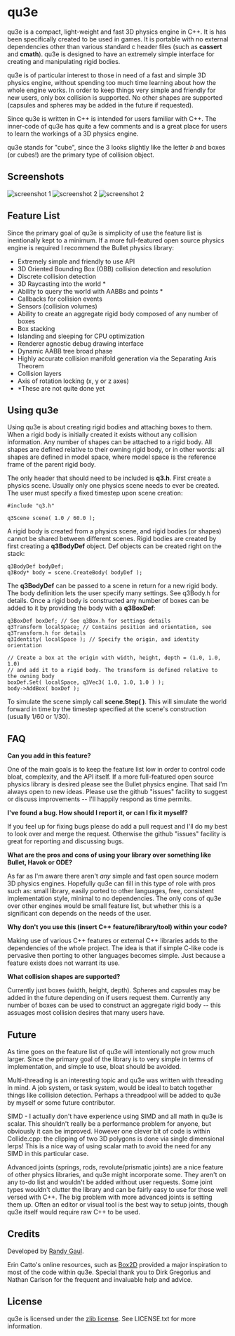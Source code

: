 qu3e
====

qu3e is a compact, light-weight and fast 3D physics engine in C++. It is has been specifically created to be used in games. It is portable with no external dependencies other than various standard c header files (such as **cassert** and **cmath**). qu3e is designed to have an extremely simple interface for creating and manipulating rigid bodies.

qu3e is of particular interest to those in need of a fast and simple 3D physics engine, without spending too much time learning about how the whole engine works. In order to keep things very simple and friendly for new users, only box collision is supported. No other shapes are supported (capsules and spheres may be added in the future if requested).

Since qu3e is written in C++ is intended for users familiar with C++. The inner-code of qu3e has quite a few comments and is a great place for users to learn the workings of a 3D physics engine.

qu3e stands for "cube", since the 3 looks slightly like the letter *b* and boxes (or cubes!) are the primary type of collision object.

Screenshots
-----------

![screenshot 1](/screenshots/screen0.PNG?raw=true)
![screenshot 2](/screenshots/screen1.PNG?raw=true)
![screenshot 2](/screenshots/anim0.gif?raw=true)

Feature List
------------

Since the primary goal of qu3e is simplicity of use the feature list is inentionally kept to a minimum. If a more full-featured open source physics engine is required I recommend the Bullet physics library:
* Extremely simple and friendly to use API
* 3D Oriented Bounding Box (OBB) collision detection and resolution
* Discrete collision detection
* 3D Raycasting into the world *
* Ability to query the world with AABBs and points *
* Callbacks for collision events
* Sensors (collision volumes)
* Ability to create an aggregate rigid body composed of any number of boxes
* Box stacking
* Islanding and sleeping for CPU optimization
* Renderer agnostic debug drawing interface
* Dynamic AABB tree broad phase
* Highly accurate collision manifold generation via the Separating Axis Theorem
* Collision layers
* Axis of rotation locking (x, y or z axes)
* *These are not quite done yet

Using qu3e
----------

Using qu3e is about creating rigid bodies and attaching boxes to them. When a rigid body is initially created it exists without any collision information. Any number of shapes can be attached to a rigid body. All shapes are defined relative to their owning rigid body, or in other words: all shapes are defined in model space, where model space is the reference frame of the parent rigid body.

The only header that should need to be included is **q3.h**. First create a physics scene. Usually only one physics scene needs to ever be created. The user must specify a fixed timestep upon scene creation:

    #include "q3.h"
	
    q3Scene scene( 1.0 / 60.0 );

A rigid body is created from a physics scene, and rigid bodies (or shapes) cannot be shared between different scenes. Rigid bodies are created by first creating a **q3BodyDef** object. Def objects can be created right on the stack:

    q3BodyDef bodyDef;
	q3Body* body = scene.CreateBody( bodyDef );

The **q3BodyDef** can be passed to a scene in return for a new rigid body. The body definition lets the user specify many settings. See q3Body.h for details. Once a rigid body is constructed any number of boxes can be added to it by providing the body with a **q3BoxDef**:

    q3BoxDef boxDef; // See q3Box.h for settings details
	q3Transform localSpace; // Contains position and orientation, see q3Transform.h for details
	q3Identity( localSpace ); // Specify the origin, and identity orientation
	
	// Create a box at the origin with width, height, depth = (1.0, 1.0, 1.0)
	// and add it to a rigid body. The transform is defined relative to the owning body
	boxDef.Set( localSpace, q3Vec3( 1.0, 1.0, 1.0 ) );
	body->AddBox( boxDef );
	
To simulate the scene simply call **scene.Step( )**. This will simulate the world forward in time by the timestep specified at the scene's construction (usually 1/60 or 1/30).

FAQ
---

<b>Can you add in this feature?</b>

One of the main goals is to keep the feature list low in order to control code bloat, complexity, and the API itself. If a more full-featured open source physics library is desired please see the Bullet physics engine. That said I'm always open to new ideas. Please use the github "issues" facility to suggest or discuss improvements -- I'll happily respond as time permits.

<b>I've found a bug. How should I report it, or can I fix it myself?</b>

If you feel up for fixing bugs please do add a pull request and I'll do my best to look over and merge the request. Otherwise the github "issues" facility is great for reporting and discussing bugs.

<b>What are the pros and cons of using your library over something like Bullet, Havok or ODE?</b>

As far as I'm aware there aren't *any* simple and fast open source modern 3D physics engines. Hopefully qu3e can fill in this type of role with pros such as: small library, easily ported to other languages, free, consistent implementation style, minimal to no dependencies. The only cons of qu3e over other engines would be small feature list, but whether this is a significant con depends on the needs of the user.

<b>Why don't you use this (insert C++ feature/library/tool) within your code?</b>

Making use of various C++ features or external C++ libraries adds to the dependencies of the whole project. The idea is that if simple C-like code is pervasive then porting to other languages becomes simple. Just because a feature exists does not warrant its use.

<b>What collision shapes are supported?</b>

Currently just boxes (width, height, depth). Spheres and capsules may be added in the future depending on if users request them. Currently any number of boxes can be used to construct an aggregate rigid body -- this assuages most collision desires that many users have.

Future
------

As time goes on the feature list of qu3e will intentionally not grow much larger. Since the primary goal of the library is to very simple in terms of implementation, and simple to use, bloat should be avoided.

Multi-threading is an interesting topic and qu3e was written with threading in mind. A job system, or task system, would be ideal to batch together things like collision detection. Perhaps a threadpool will be added to qu3e by myself or some future contributor.

SIMD - I actually don't have experience using SIMD and all math in qu3e is scalar. This shouldn't really be a performance problem for anyone, but obviously it can be improved. However one clever bit of code is within Collide.cpp: the clipping of two 3D polygons is done via single dimensional lerps! This is a nice way of using scalar math to avoid the need for any SIMD in this particular case.

Advanced joints (springs, rods, revolute/prismatic joints) are a nice feature of other physics libraries, and qu3e might incorporate some. They aren't on any to-do list and wouldn't be added without user requests. Some joint types wouldn't clutter the library and can be fairly easy to use for those well versed with C++. The big problem with more advanced joints is setting them up. Often an editor or visual tool is the best way to setup joints, though qu3e itself would require raw C++ to be used.

Credits
-------
Developed by [Randy Gaul](http://randygaul.net).

Erin Catto's online resources, such as [Box2D](http://box2d.org) provided a major inspiration to most of the code within qu3e. Special thank you to Dirk Gregorius and Nathan Carlson for the frequent and invaluable help and advice.

License
-------

qu3e is licensed under the [zlib license](http://en.wikipedia.org/wiki/Zlib_License). See LICENSE.txt for more information.
